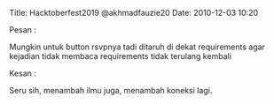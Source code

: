 Title: Hacktoberfest2019 @akhmadfauzie20
Date: 2010-12-03 10:20

 
Pesan :


Mungkin untuk button rsvpnya tadi ditaruh di dekat requirements agar kejadian tidak membaca requirements tidak terulang kembali


Kesan :


Seru sih, menambah ilmu juga, menambah koneksi lagi.

